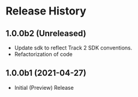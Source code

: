 # Release History

## 1.0.0b2 (Unreleased)

* Update sdk to reflect Track 2 SDK conventions.
* Refactorization of code

## 1.0.0b1 (2021-04-27)

* Initial (Preview) Release
